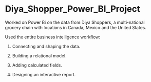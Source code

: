 # Diya_Shopper_Power_BI_Project

Worked on Power Bi on the data from Diya Shoppers, a multi-national grocery chain with locations in Canada, Mexico and the United States.

Used the entire business intelligence workflow:

1. Connecting and shaping the data.

2. Building a relational model.

3. Adding calculated fields.

4. Designing an interactive report.
